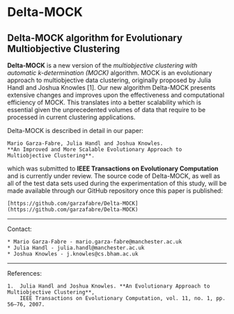 # Delta-MOCK
## Delta-MOCK algorithm for Evolutionary Multiobjective Clustering

**Delta-MOCK** is a new version of the *multiobjective clustering with automatic k-determination 
(MOCK)* algorithm. MOCK is an evolutionary approach to multiobjective data clustering, originally 
proposed by Julia Handl and Joshua Knowles [1]. Our new algorithm Delta-MOCK presents extensive 
changes and improves upon the effectiveness and computational efficiency of MOCK. This translates 
into a better scalability which is essential given the unprecedented volumes of data that require 
to be processed in current clustering applications.

Delta-MOCK is described in detail in our paper:

	Mario Garza-Fabre, Julia Handl and Joshua Knowles. 
	**An Improved and More Scalable Evolutionary Approach to Multiobjective Clustering**.

which was submitted to **IEEE Transactions on Evolutionary Computation** and is currently under
review. The source code of Delta-MOCK, as well as all of the test data sets used during the 
experimentation of this study, will be made available through our GitHub repository once this
paper is published:

	[https://github.com/garzafabre/Delta-MOCK](https://github.com/garzafabre/Delta-MOCK)

---

Contact:

	* Mario Garza-Fabre - mario.garza-fabre@manchester.ac.uk
	* Julia Handl - julia.handl@manchester.ac.uk
	* Joshua Knowles - j.knowles@cs.bham.ac.uk

---

References:

	1.	Julia Handl and Joshua Knowles. **An Evolutionary Approach to Multiobjective Clustering**, 
		IEEE Transactions on Evolutionary Computation, vol. 11, no. 1, pp. 56–76, 2007.


